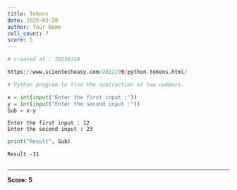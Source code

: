 ```yaml
---
title: Tokens
date: 2025-03-20
author: Your Name
cell_count: 7
score: 5
---
```


```python
# created at : 20250118
```


```python
https://www.scientecheasy.com/2022/09/python-tokens.html/
```


```python
# Python program to find the subtraction of two numbers.
```


```python
x = int(input("Enter the first input :"))
y = int(input("Enter the second input :"))
Sub = x-y
```

    Enter the first input : 12
    Enter the second input : 23



```python
print("Result", Sub)
```

    Result -11



```python

```


---
**Score: 5**